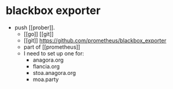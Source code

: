 # blackbox exporter

- push [[prober]].
  - [[go]] [[git]]
  - [[git]] https://github.com/prometheus/blackbox_exporter
  - part of [[prometheus]]
  - I need to set up one for:
    - anagora.org
    - flancia.org
    - stoa.anagora.org
    - moa.party



